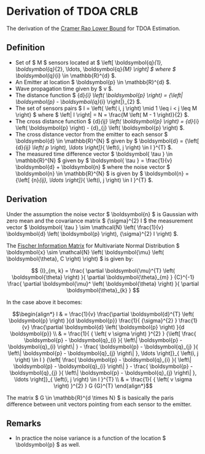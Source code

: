 # Derivation of TDOA CRLB
The derivation of the [Cramer Rao Lower Bound][1] for TDOA Estimation.

## Definition

 *	Set of  $ M $ sensors located at $ \left[ \boldsymbol{q}_{1}, \boldsymbol{q}_{2}, \ldots, \boldsymbol{q}_{M} \right] $ where $ \boldsymbol{q}_{i} \in \mathbb{R}^{d} $. 
 *	An Emitter at location $ \boldsymbol{p} \in \mathbb{R}^{d} $.
 *	Wave propagation time given by $ v $.
 *  The distance function $ {d}_{i} \left( \boldsymbol{p} \right) = {\left\| \boldsymbol{p} - \boldsymbol{q}_{i} \right\|}_{2} $.
 *  The set of sensors pairs $ I = \left\{ \left( i, j \right) \mid 1 \leq i < j \leq M \right\} $ where $ \left| I \right| = N = \frac{M \left( M - 1 \right)}{2} $.
 *  The cross distance function $ {d}_{ij} \left( \boldsymbol{p} \right) = {d}_{i} \left( \boldsymbol{p} \right) - {d}_{j} \left( \boldsymbol{p} \right) $.
 *	The cross distance vector from the emitter to each sensor $ \boldsymbol{d} \in \mathbb{R}^{N} $ given by $ \boldsymbol{d} = {\left[ {d}_{ij} \left( p \right), \ldots \right]}_{ \left(i, j \right) \in I }^{T} $.
 * 	The measured time difference vector $ \boldsymbol{ \tau } \in \mathbb{R}^{N} $ given by $ \boldsymbol{ \tau } = \frac{1}{v} \boldsymbol{d} + \boldsymbol{n} $ where the noise vector $ \boldsymbol{n} \in \mathbb{R}^{N} $ is given by $ \boldsymbol{n} = {\left[ {n}_{ij}, \ldots \right]}_{ \left(i, j \right) \in I }^{T} $.

## Derivation

Under the assumption the noise vector $ \boldsymbol{n} $  is Gaussian with zero mean and the covariance matrix $ {\sigma}^{2} I $ the measurement vector $ \boldsymbol{ \tau } \sim \mathcal{N} \left( \frac{1}{v} \boldsymbol{d} \left( \boldsymbol{p} \right), {\sigma}^{2} I \right) $.

The [Fischer Information Matrix][2] for Multivariate Normal Distribution $ \boldsymbol{x} \sim \mathcal{N} \left( \boldsymbol{\mu} \left( \boldsymbol{\theta}, C \right) \right) $ is given by:

$$ {I}_{m, k} = \frac{ \partial \boldsymbol{\mu}^{T} \left( \boldsymbol{\theta} \right) }{ \partial \boldsymbol{\theta}_{m} } {C}^{-1} \frac{ \partial \boldsymbol{\mu}^ \left( \boldsymbol{\theta} \right) }{ \partial \boldsymbol{\theta}_{k} } $$

In the case above it becomes:

$$\begin{align*}
I & = \frac{1}{v} \frac{\partial \boldsymbol{d}^{T} \left( \boldsymbol{p} \right) }{d \boldsymbol{p}} \frac{1}{ {\sigma}^{2} } \frac{1}{v} \frac{\partial \boldsymbol{d} \left( \boldsymbol{p} \right) }{d \boldsymbol{p}} \\
& = \frac{1}{ { \left( v \sigma \right) }^{2} } {\left[ \frac{ \boldsymbol{p} - \boldsymbol{q}_{i} }{ \left\| \boldsymbol{p} - \boldsymbol{q}_{i} \right\| } - \frac{ \boldsymbol{p} - \boldsymbol{q}_{j} }{ \left\| \boldsymbol{p} - \boldsymbol{q}_{j} \right\| }, \ldots \right]}_{ \left(i, j \right) \in I } {\left[ \frac{ \boldsymbol{p} - \boldsymbol{q}_{i} }{ \left\| \boldsymbol{p} - \boldsymbol{q}_{i} \right\| } - \frac{ \boldsymbol{p} - \boldsymbol{q}_{j} }{ \left\| \boldsymbol{p} - \boldsymbol{q}_{j} \right\| }, \ldots \right]}_{ \left(i, j \right) \in I }^{T} \\
& = \frac{1}{ { \left( v \sigma \right) }^{2} } G {G}^{T}
\end{align*}$$

The matrix $ G \in \mathbb{R}^{d \times N} $ is basically the paris difference between unit vectors pointing from each sensor to the emitter.

## Remarks

 *  In practice the noise variance is a function of the location $ \boldsymbol{p} $ as well.




  [1]: 	https://en.wikipedia.org/wiki/Cram%C3%A9r%E2%80%93Rao_bound "Cramer Rao Lower Bound"
  [2]:  https://en.wikipedia.org/wiki/Fisher_information_matrix "Fischer Information Matrix"
